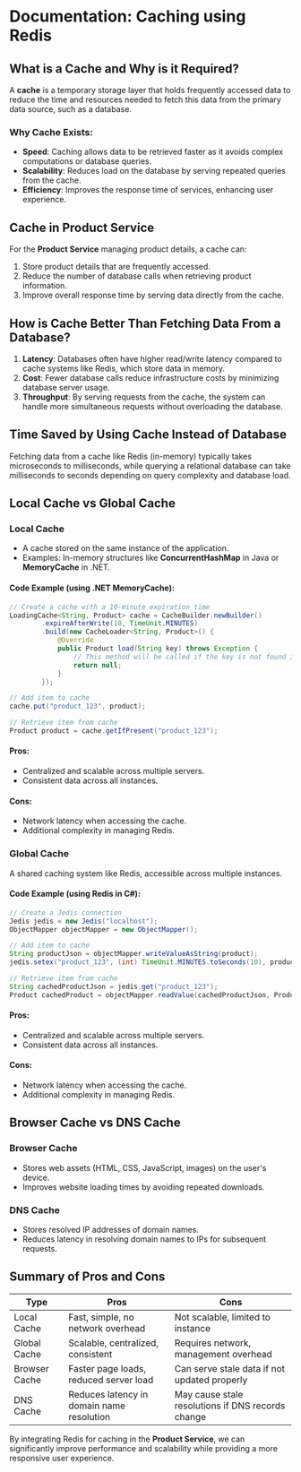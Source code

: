 # Documentation: Caching using Redis  

## What is a Cache and Why is it Required?  
A **cache** is a temporary storage layer that holds frequently accessed data to reduce the time and resources needed to fetch this data from the primary data source, such as a database.  

### Why Cache Exists:  
- **Speed**: Caching allows data to be retrieved faster as it avoids complex computations or database queries.  
- **Scalability**: Reduces load on the database by serving repeated queries from the cache.  
- **Efficiency**: Improves the response time of services, enhancing user experience.  

## Cache in Product Service  
For the **Product Service** managing product details, a cache can:  
1. Store product details that are frequently accessed.  
2. Reduce the number of database calls when retrieving product information.  
3. Improve overall response time by serving data directly from the cache.  

## How is Cache Better Than Fetching Data From a Database?  
1. **Latency**: Databases often have higher read/write latency compared to cache systems like Redis, which store data in memory.  
2. **Cost**: Fewer database calls reduce infrastructure costs by minimizing database server usage.  
3. **Throughput**: By serving requests from the cache, the system can handle more simultaneous requests without overloading the database.  

## Time Saved by Using Cache Instead of Database  
Fetching data from a cache like Redis (in-memory) typically takes microseconds to milliseconds, while querying a relational database can take milliseconds to seconds depending on query complexity and database load.  

## Local Cache vs Global Cache  
### **Local Cache**  
- A cache stored on the same instance of the application.  
- Examples: In-memory structures like **ConcurrentHashMap** in Java or **MemoryCache** in .NET.  

#### Code Example (using .NET MemoryCache):  
```java
// Create a cache with a 10-minute expiration time
LoadingCache<String, Product> cache = CacheBuilder.newBuilder()
        .expireAfterWrite(10, TimeUnit.MINUTES)
        .build(new CacheLoader<String, Product>() {
            @Override
            public Product load(String key) throws Exception {
                // This method will be called if the key is not found in the cache
                return null;
            }
        });

// Add item to cache
cache.put("product_123", product);

// Retrieve item from cache
Product product = cache.getIfPresent("product_123");
```

#### Pros:  
- Centralized and scalable across multiple servers.  
- Consistent data across all instances.  

#### Cons:  
- Network latency when accessing the cache.  
- Additional complexity in managing Redis.

### **Global Cache**
A shared caching system like Redis, accessible across multiple instances.

#### Code Example (using Redis in C#):

```java
// Create a Jedis connection
Jedis jedis = new Jedis("localhost");
ObjectMapper objectMapper = new ObjectMapper();

// Add item to cache
String productJson = objectMapper.writeValueAsString(product);
jedis.setex("product_123", (int) TimeUnit.MINUTES.toSeconds(10), productJson);

// Retrieve item from cache
String cachedProductJson = jedis.get("product_123");
Product cachedProduct = objectMapper.readValue(cachedProductJson, Product.class);
```

#### Pros:

- Centralized and scalable across multiple servers.
- Consistent data across all instances.

#### Cons:

- Network latency when accessing the cache.
- Additional complexity in managing Redis.

## Browser Cache vs DNS Cache  

### **Browser Cache**  
- Stores web assets (HTML, CSS, JavaScript, images) on the user's device.  
- Improves website loading times by avoiding repeated downloads.  

### **DNS Cache**  
- Stores resolved IP addresses of domain names.  
- Reduces latency in resolving domain names to IPs for subsequent requests.  

## Summary of Pros and Cons  

| Type           | Pros                                          | Cons                                              |  
|----------------|----------------------------------------------|--------------------------------------------------|  
| Local Cache    | Fast, simple, no network overhead             | Not scalable, limited to instance                |  
| Global Cache   | Scalable, centralized, consistent             | Requires network, management overhead            |  
| Browser Cache  | Faster page loads, reduced server load        | Can serve stale data if not updated properly     |  
| DNS Cache      | Reduces latency in domain name resolution     | May cause stale resolutions if DNS records change |  

By integrating Redis for caching in the **Product Service**, we can significantly improve performance and scalability while providing a more responsive user experience.

